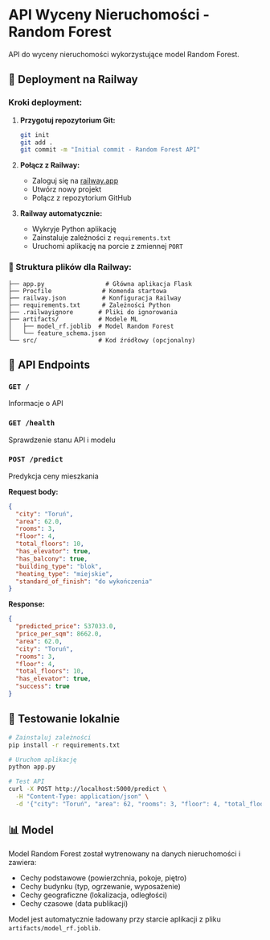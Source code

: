 # API Wyceny Nieruchomości - Random Forest

API do wyceny nieruchomości wykorzystujące model Random Forest.

## 🚀 Deployment na Railway

### Kroki deployment:

1. **Przygotuj repozytorium Git:**
   ```bash
   git init
   git add .
   git commit -m "Initial commit - Random Forest API"
   ```

2. **Połącz z Railway:**
   - Zaloguj się na [railway.app](https://railway.app)
   - Utwórz nowy projekt
   - Połącz z repozytorium GitHub

3. **Railway automatycznie:**
   - Wykryje Python aplikację
   - Zainstaluje zależności z `requirements.txt`
   - Uruchomi aplikację na porcie z zmiennej `PORT`

### 📁 Struktura plików dla Railway:

```
├── app.py                 # Główna aplikacja Flask
├── Procfile              # Komenda startowa
├── railway.json          # Konfiguracja Railway
├── requirements.txt      # Zależności Python
├── .railwayignore       # Pliki do ignorowania
├── artifacts/           # Modele ML
│   ├── model_rf.joblib  # Model Random Forest
│   └── feature_schema.json
└── src/                 # Kod źródłowy (opcjonalny)
```

## 🔧 API Endpoints

### `GET /`
Informacje o API

### `GET /health`
Sprawdzenie stanu API i modelu

### `POST /predict`
Predykcja ceny mieszkania

**Request body:**
```json
{
  "city": "Toruń",
  "area": 62.0,
  "rooms": 3,
  "floor": 4,
  "total_floors": 10,
  "has_elevator": true,
  "has_balcony": true,
  "building_type": "blok",
  "heating_type": "miejskie",
  "standard_of_finish": "do wykończenia"
}
```

**Response:**
```json
{
  "predicted_price": 537033.0,
  "price_per_sqm": 8662.0,
  "area": 62.0,
  "city": "Toruń",
  "rooms": 3,
  "floor": 4,
  "total_floors": 10,
  "has_elevator": true,
  "success": true
}
```

## 🧪 Testowanie lokalnie

```bash
# Zainstaluj zależności
pip install -r requirements.txt

# Uruchom aplikację
python app.py

# Test API
curl -X POST http://localhost:5000/predict \
  -H "Content-Type: application/json" \
  -d '{"city": "Toruń", "area": 62, "rooms": 3, "floor": 4, "total_floors": 10}'
```

## 📊 Model

Model Random Forest został wytrenowany na danych nieruchomości i zawiera:
- Cechy podstawowe (powierzchnia, pokoje, piętro)
- Cechy budynku (typ, ogrzewanie, wyposażenie)
- Cechy geograficzne (lokalizacja, odległości)
- Cechy czasowe (data publikacji)

Model jest automatycznie ładowany przy starcie aplikacji z pliku `artifacts/model_rf.joblib`.
